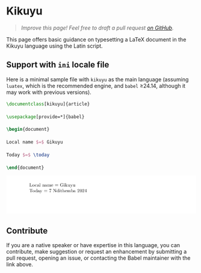 # Kikuyu

<blockquote>
  <p><em>Improve this page! Feel free to draft a pull request <a href="https://github.com/latex3/babel/tree/docs/docs">on GitHub</a>.</em></p>
</blockquote>

This page offers basic guidance on typesetting a LaTeX document in the
Kikuyu language using the Latin script.

## Support with `ini` locale file

Here is a minimal sample file with `kikuyu` as the main language
(assuming `luatex`, which is the recommended engine, and `babel` ≥24.14,
although it may work with previous versions).

```tex
\documentclass[kikuyu]{article}

\usepackage[provide=*]{babel}

\begin{document}

Local name $=$ Gikuyu

Today $=$ \today

\end{document}
```

![](../media/locale-kikuyu.png)

## Contribute

If you are a native speaker or have expertise in this language, you can
contribute, make suggestion or request an enhancement by submitting a
pull request, opening an issue, or contacting the Babel maintainer with
the link above.